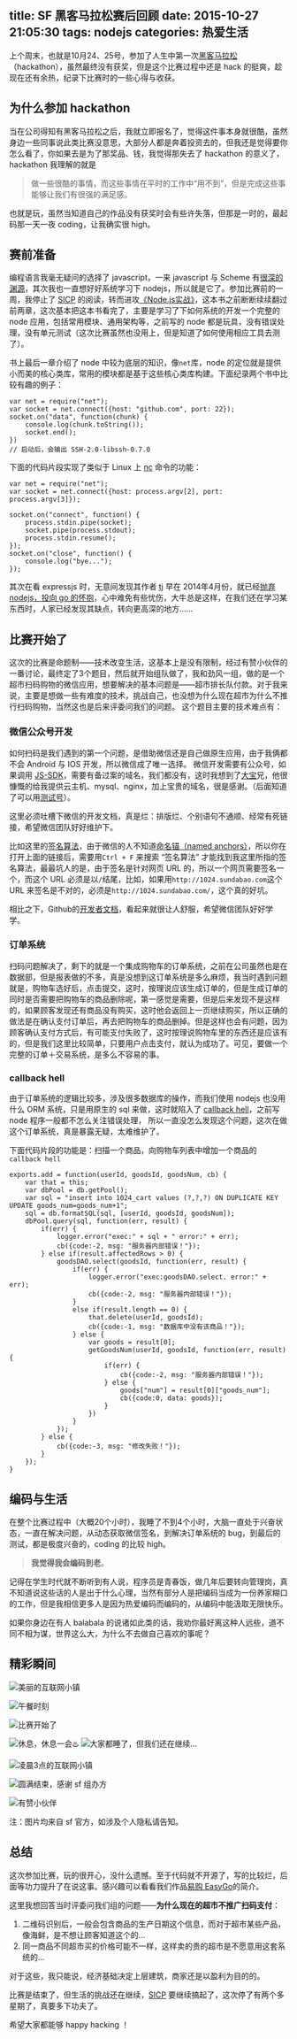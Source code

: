 title: SF 黑客马拉松赛后回顾
date: 2015-10-27 21:05:30
tags: nodejs
categories: 热爱生活
---

上个周末，也就是10月24、25号，参加了人生中第一次[黑客马拉松](http://segmentfault.com/hackathon-2015)（hackathon），虽然最终没有获奖，但是这个比赛过程中还是 hack 的挺爽，趁现在还有余热，纪录下比赛时的一些心得与收获。

## 为什么参加 hackathon

当在公司得知有黑客马拉松之后，我就立即报名了，觉得这件事本身就很酷，虽然身边一些同事说此类比赛没意思，大部分人都是奔着投资去的，但我还是觉得要你怎么看了，你如果去是为了那奖品、钱，我觉得那失去了 hackathon 的意义了，hackathon 我理解的就是
> 做一些很酷的事情，而这些事情在平时的工作中“用不到”，但是完成这些事能够让我们有很强的满足感。

也就是玩，虽然当知道自己的作品没有获奖时会有些许失落，但那是一时的，最起码那一天一夜 coding，让我确实很 high。

## 赛前准备

编程语言我毫无疑问的选择了 javascript，一来 javascript 与 Scheme 有[很深的渊源](https://en.wikipedia.org/wiki/JavaScript#JavaScript_and_Java)，其次我也一直想好好系统学习下 nodejs，所以就是它了。参加比赛前的一周，我停止了 [SICP](https://github.com/jiacai2050/sicp) 的阅读，转而进攻[《Node.js实战》](http://book.douban.com/subject/25870705/)，这本书之前断断续续翻过前两章，这次基本把这本书看完了，主要是学习了下如何系统的开发一个完整的 node 应用，包括常用模块、通用架构等，之前写的 node 都是玩具，没有错误处理，没有单元测试（这次比赛虽然也没用上，但是知道了如何使用相应工具去测了）。

书上最后一章介绍了 node 中较为底层的知识，像`net`库，node 的定位就是提供小而美的核心类库，常用的模块都是基于这些核心类库构建。下面纪录两个书中比较有趣的例子：
```
var net = require("net");
var socket = net.connect({host: "github.com", port: 22});
socket.on("data", function(chunk) {
    console.log(chunk.toString());
    socket.end();
})
// 启动后，会输出 SSH-2.0-libssh-0.7.0
```
下面的代码片段实现了类似于 Linux 上 [nc](http://linux.die.net/man/1/nc) 命令的功能：
```
var net = require("net");
var socket = net.connect({host: process.argv[2], port: process.argv[3]});

socket.on("connect", function() {
    process.stdin.pipe(socket);
    socket.pipe(process.stdout);
    process.stdin.resume();
});
socket.on("close", function() {
    console.log("bye...");
});
```
其次在看 expressjs 时，无意间发现其作者 [tj](https://github.com/tj) 早在 2014年4月份，就已经[抛弃 nodejs，投向 go 的怀抱](https://medium.com/@tjholowaychuk/farewell-node-js-4ba9e7f3e52b)，心中难免有些忧伤，大牛总是这样，在我们还在学习某东西时，人家已经发现其缺点，转向更高深的地方......

## 比赛开始了

这次的比赛是命题制——技术改变生活，这基本上是没有限制，经过有赞小伙伴的一番讨论，最终定了3个题目，然后就开始组队做了，我和劲风一组，做的是一个超市扫码购物的微信应用，想要解决的基本问题是——超市排长队付款。对于我来说，主要是想做一些有难度的技术，挑战自己，也没想为什么现在超市为什么不推行扫码购物，当然这也是后来评委问我们的问题。
这个题目主要的技术难点有：

### 微信公众号开发
如何扫码是我们遇到的第一个问题，是借助微信还是自己做原生应用，由于我俩都不会 Android 与 IOS 开发，所以微信成了唯一选择。
微信开发需要有公众号，如果调用 [JS-SDK](http://mp.weixin.qq.com/wiki/7/aaa137b55fb2e0456bf8dd9148dd613f.html)，需要有备过案的域名，我们都没有，这时我想到了[大宝](http://sundabao.com/)兄，他很慷慨的给我提供云主机、mysql、nginx，加上宝贵的域名，很是感谢。（后面知道了可以用[测试号](http://mp.weixin.qq.com/debug/cgi-bin/sandbox?t=sandbox/login)）。

这里必须吐槽下微信的开发文档，真是烂：排版烂、个别语句不通顺、经常有死链接，希望微信团队好好维护下。

比如这里的[签名算法](http://mp.weixin.qq.com/wiki/7/aaa137b55fb2e0456bf8dd9148dd613f.html)，由于微信的人不知道[命名锚（named anchors）](http://www.w3school.com.cn/html/html_links.asp)，所以你在打开上面的链接后，需要用`Ctrl + F` 来搜索 “签名算法” 才能找到我这里所指的签名算法，最最坑人的是，由于签名是针对网页 URL 的，所以一个网页需要签名一个，而这个 URL 必须是以`/`结尾，比如，如果用`http://1024.sundabao.com`这个 URL 来签名是不对的，必须是`http://1024.sundabao.com/`，这个真的好坑。

相比之下，Github的[开发者文档](https://developer.github.com/v3)，看起来就很让人舒服，希望微信团队好好学学。

### 订单系统

扫码问题解决了，剩下的就是一个集成购物车的订单系统，之前在公司虽然也是在数据部，但是报表做的不多，真是没想到这订单系统是多么麻烦，我当时遇到问题就是，购物车选好后，点击提交，这时，按理说应该生成订单的，但是生成订单的同时是否需要把购物车的商品删除呢，第一感觉是需要，但是后来发现不是这样的，如果顾客发现还有商品没有购买，这时他会返回上一页继续购买，所以正确的做法是在确认支付订单后，再去把购物车的商品删掉。但是这样也会有问题，因为顾客确认支付方式后，有可能支付失败了，这时按理说购物车里的东西还是应该有的，但是我们这里比较简单，只要用户点击支付，就认为成功了。可见，要做一个完整的订单＋交易系统，是多么不容易的事。

### callback hell

由于订单系统的逻辑比较多，涉及很多数据库的操作，而我们使用 nodejs 也没用什么 ORM 系统，只是用原生的 sql 来做，这时就陷入了 [callback hell](http://callbackhell.com/)，之前写 node 程序一般都不怎么关注错误处理， 所以一直没怎么发现这个问题，这次在做这个订单系统，真是暴露无疑，太难维护了。

下面代码片段的功能是：扫描一个商品，向购物车列表中增加一个商品的 `callback hell`
```
exports.add = function(userId, goodsId, goodsNum, cb) {
    var that = this;
    var dbPool = db.getPool();
    var sql = "insert into 1024_cart values (?,?,?) ON DUPLICATE KEY UPDATE goods_num=goods_num+1";
    sql = db.formatSQL(sql, [userId, goodsId, goodsNum]);
    dbPool.query(sql, function(err, result) {
        if(err) {
            logger.error("exec:" + sql + " error:" + err);
            cb({code:-2, msg: "服务器内部错误！"});
        } else if(result.affectedRows > 0) {
            goodsDAO.select(goodsId, function(err, result) {
                if(err) {
                    logger.error("exec:goodsDAO.select. error:" + err);
                    cb({code:-2, msg: "服务器内部错误！"});
                }
                else if(result.length == 0) {
                    that.delete(userId, goodsId);
                    cb({code:-1, msg: "数据库中没有该商品！"});
                } else {
                    var goods = result[0];
                    getGoodsNum(userId, goodsId, function(err, result) {
                        if(err) {
                            cb({code:-2, msg: "服务器内部错误！"});
                        } else {
                            goods["num"] = result[0]["goods_num"];
                            cb({code:0, data: goods});
                        }
                    })
                }
            }); 
        } else {
            cb({code:-3, msg: "修改失败！"});
        }
    });
}
```

## 编码与生活

在整个比赛过程中（大概20个小时），我睡了不到4个小时，大脑一直处于兴奋状态，一直在解决问题，从动态获取微信签名，到解决订单系统的 bug，到最后的测试，都是极度兴奋的，coding 的比较 high。

> **我觉得我会编码到老**。

记得在学生时代就不断听到有人说，程序员是青春饭，做几年后要转向管理岗，真不知道说这些话的人是出于什么心理，当然有部分人是把编码当成为一份养家糊口的工作，但是我相信更多人是因为热爱编码而编码的，从编码中能汲取无限快乐。

如果你身边在有人 balabala 的说诸如此类的话，我劝你最好离这种人远些，道不同不相为谋，世界这么大，为什么不去做自己喜欢的事呢？

## 精彩瞬间

![美丽的互联网小镇](https://img.alicdn.com/imgextra/i4/581166664/TB29QBpgFXXXXcOXXXXXXXXXXXX_!!581166664.jpg)


![午餐时刻](https://img.alicdn.com/imgextra/i4/581166664/TB2bstCgFXXXXXSXXXXXXXXXXXX_!!581166664.jpg)

![比赛开始了](https://img.alicdn.com/imgextra/i3/581166664/TB2pBXCgFXXXXanXXXXXXXXXXXX_!!581166664.jpg)

![休息，休息一会♨️](https://img.alicdn.com/imgextra/i4/581166664/TB2dNhogFXXXXXmXpXXXXXXXXXX_!!581166664.jpg)
![大家都睡了，但我们还在继续...](https://img.alicdn.com/imgextra/i4/581166664/TB2ZDFngFXXXXXvXpXXXXXXXXXX_!!581166664.jpg)

![凌晨3点的互联网小镇](https://img.alicdn.com/imgextra/i3/581166664/TB2QsppgFXXXXXQXpXXXXXXXXXX_!!581166664.jpg)

![圆满结束，感谢 sf 组办方](https://img.alicdn.com/imgextra/i1/581166664/TB2w8xkgFXXXXX5XpXXXXXXXXXX_!!581166664.jpg)

![有赞小伙伴](https://img.alicdn.com/imgextra/i1/581166664/TB212BEgFXXXXX0XXXXXXXXXXXX_!!581166664.jpg)

注：图片均来自 sf 官方，如涉及个人隐私请告知。

## 总结

这次参加比赛，玩的很开心，没什么遗憾。至于代码就不开源了，写的比较烂，后面等功力提升了在说这事。感兴趣可以看看我们作品[易购 EasyGo](http://note.youdao.com/share/web/file.html?id=134b727dc48180570c66408da03116d4&type=note)的简介。

这里我想回答当时评委问我们组的问题——**为什么现在的超市不推广扫码支付**：

1. 二维码识别后，一般会包含商品的生产日期这个信息，而对于超市某些产品，像海鲜，是不想让顾客知道这个的...
2. 同一商品不同超市买的价格可能不一样，这样卖的贵的超市是不愿意用这套系统的...

对于这些，我只能说，经济基础决定上层建筑，商家还是以盈利为目的的。

比赛是结束了，但生活的挑战还在继续，[SICP](https://github.com/jiacai2050/sicp) 要继续搞起了，这次停了有两个多星期了，真要多下功夫了。

希望大家都能够 happy hacking ！